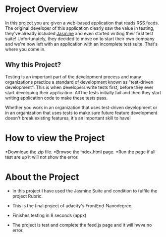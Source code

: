 # Project Overview

In this project you are given a web-based application that reads RSS feeds. The original developer of this application clearly saw the value in testing, they've already included [Jasmine](http://jasmine.github.io/) and even started writing their first test suite! Unfortunately, they decided to move on to start their own company and we're now left with an application with an incomplete test suite. That's where you come in.


## Why this Project?

Testing is an important part of the development process and many organizations practice a standard of development known as "test-driven development". This is when developers write tests first, before they ever start developing their application. All the tests initially fail and then they start writing application code to make these tests pass.

Whether you work in an organization that uses test-driven development or in an organization that uses tests to make sure future feature development doesn't break existing features, it's an important skill to have!

# How to view the Project

*Download the zip file.
*Browse the index.html page.
*Run the page if all test are up it will not show the error.

# About the Project 
* In this project I have used the Jasmine Suite and condition to fulfile the project Rubric.

* This is the final project of udacity's FrontEnd-Nanodegree.

* Finishes testing in 8 seconds (appx).

* The project is test and complete the feed.js page and it will hwva no error.
